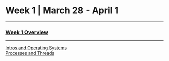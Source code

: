# Week 1 | March 28 - April 1
---
### [Week 1 Overview](https://seattleu.instructure.com/courses/1602598/pages/week-1-synopsis)
---

[Intros and Operating Systems](OperatingSystems.md) <br>
[Processes and Threads](pt.md) 

